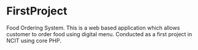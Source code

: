 # FirstProject
Food Ordering System.
This is a web based application which allows customer to order food using digital menu.
Conducted as a first project in NCIT using core PHP.
